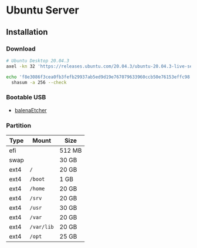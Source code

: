 # Ubuntu Server

## Installation

### Download

```sh
# Ubuntu Desktop 20.04.3
axel -kn 32 'https://releases.ubuntu.com/20.04.3/ubuntu-20.04.3-live-server-amd64.iso'

echo 'f8e3086f3cea0fb3fefb29937ab5ed9d19e767079633960ccb50e76153effc98 *ubuntu-20.04.3-live-server-amd64.iso' | \
  shasum -a 256 --check
```

### Bootable USB

- [balenaEtcher](/balenaetcher.md)

### Partition

| Type |    Mount     |  Size  |
| ---- | ------------ | ------ |
| efi  |              | 512 MB |
| swap |              | 30 GB  |
| ext4 | `/`          | 20 GB  |
| ext4 | `/boot`      | 1 GB   |
| ext4 | `/home`      | 20 GB  |
| ext4 | `/srv`       | 20 GB  |
| ext4 | `/usr`       | 30 GB  |
| ext4 | `/var`       | 20 GB  |
| ext4 | `/var/lib`   | 20 GB  |
| ext4 | `/opt`       | 25 GB  |
